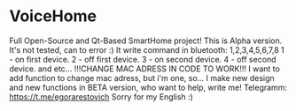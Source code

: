 # VoiceHome
Full Open-Source and Qt-Based SmartHome project!
This is Alpha version. It's not tested, can to error :)
It write command in bluetooth: 1,2,3,4,5,6,7,8
1 - on first device.
2 - off first device.
3 - on second device.
4 - off second device.
and etc...
!!!CHANGE MAC ADRESS IN CODE TO WORK!!!
I want to add function to change mac adress, but i'm one, so...
I make new design and new functions in BETA version, who want to help, write me!
Telegramm: https://t.me/egorarestovich
Sorry for my English :)
